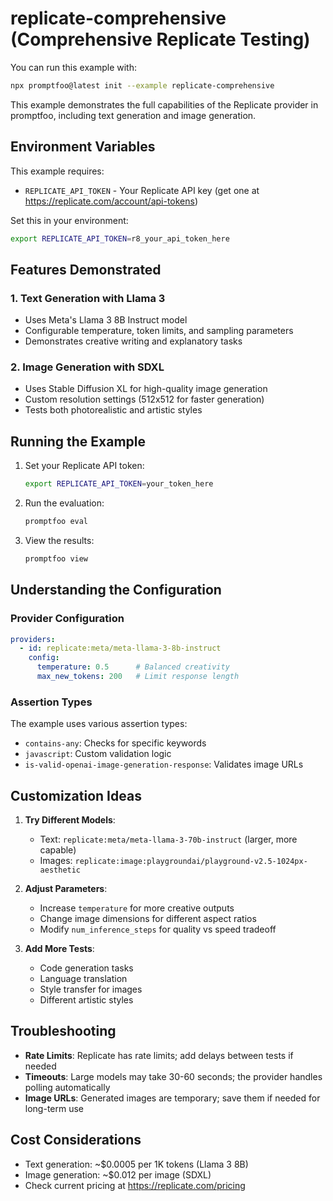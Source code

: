 # replicate-comprehensive (Comprehensive Replicate Testing)

You can run this example with:

```bash
npx promptfoo@latest init --example replicate-comprehensive
```

This example demonstrates the full capabilities of the Replicate provider in promptfoo, including text generation and image generation.

## Environment Variables

This example requires:

- `REPLICATE_API_TOKEN` - Your Replicate API key (get one at https://replicate.com/account/api-tokens)

Set this in your environment:

```bash
export REPLICATE_API_TOKEN=r8_your_api_token_here
```

## Features Demonstrated

### 1. Text Generation with Llama 3
- Uses Meta's Llama 3 8B Instruct model
- Configurable temperature, token limits, and sampling parameters
- Demonstrates creative writing and explanatory tasks

### 2. Image Generation with SDXL
- Uses Stable Diffusion XL for high-quality image generation
- Custom resolution settings (512x512 for faster generation)
- Tests both photorealistic and artistic styles

## Running the Example

1. Set your Replicate API token:
   ```bash
   export REPLICATE_API_TOKEN=your_token_here
   ```

2. Run the evaluation:
   ```bash
   promptfoo eval
   ```

3. View the results:
   ```bash
   promptfoo view
   ```

## Understanding the Configuration

### Provider Configuration

```yaml
providers:
  - id: replicate:meta/meta-llama-3-8b-instruct
    config:
      temperature: 0.5      # Balanced creativity
      max_new_tokens: 200   # Limit response length
```

### Assertion Types

The example uses various assertion types:
- `contains-any`: Checks for specific keywords
- `javascript`: Custom validation logic
- `is-valid-openai-image-generation-response`: Validates image URLs

## Customization Ideas

1. **Try Different Models**:
   - Text: `replicate:meta/meta-llama-3-70b-instruct` (larger, more capable)
   - Images: `replicate:image:playgroundai/playground-v2.5-1024px-aesthetic`

2. **Adjust Parameters**:
   - Increase `temperature` for more creative outputs
   - Change image dimensions for different aspect ratios
   - Modify `num_inference_steps` for quality vs speed tradeoff

3. **Add More Tests**:
   - Code generation tasks
   - Language translation
   - Style transfer for images
   - Different artistic styles

## Troubleshooting

- **Rate Limits**: Replicate has rate limits; add delays between tests if needed
- **Timeouts**: Large models may take 30-60 seconds; the provider handles polling automatically
- **Image URLs**: Generated images are temporary; save them if needed for long-term use

## Cost Considerations

- Text generation: ~$0.0005 per 1K tokens (Llama 3 8B)
- Image generation: ~$0.012 per image (SDXL)
- Check current pricing at https://replicate.com/pricing 